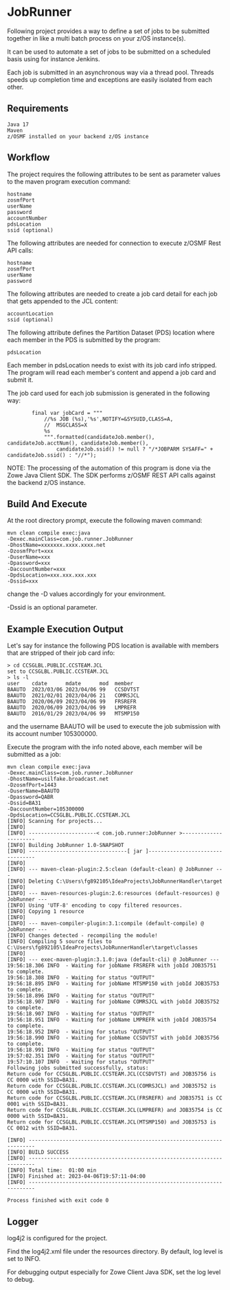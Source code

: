 # JobRunner  

Following project provides a way to define a set of jobs to be submitted together in like a multi batch process on your z/OS instance(s).

It can be used to automate a set of jobs to be submitted on a scheduled basis using for instance Jenkins.

Each job is submitted in an asynchronous way via a thread pool. Threads speeds up completion time and exceptions are easily isolated from each other.  
    
## Requirements
  
    Java 17  
    Maven
    z/OSMF installed on your backend z/OS instance  
   
## Workflow 
    
The project requires the following attributes to be sent as parameter values to the maven program execution command:
  
    hostname
    zosmfPort
    userName
    password
    accountNumber
    pdsLocation 
    ssid (optional) 
        
The following attributes are needed for connection to execute z/OSMF Rest API calls:  
    
    hostname
    zosmfPort
    userName
    password    
    
The following attributes are needed to create a job card detail for each job that gets appended to the JCL content:     
    
    accountLocation
    ssid (optional)     
  
The following attribute defines the Partition Dataset (PDS) location where each member in the PDS is submitted by the program:
  
    pdsLocation
        
Each member in pdsLocation needs to exist with its job card info stripped. The program will read each member's content and append a job card and submit it.
     
The job card used for each job submission is generated in the following way:   
  
            final var jobCard = """
                //%s JOB (%s),'%s',NOTIFY=&SYSUID,CLASS=A,
                //  MSGCLASS=X
                %s
                """.formatted(candidateJob.member(), candidateJob.acctNum(), candidateJob.member(), 
                    candidateJob.ssid() != null ? "/*JOBPARM SYSAFF=" + candidateJob.ssid() : "//*");
  
NOTE: The processing of the automation of this program is done via the Zowe Java Client SDK. The SDK performs z/OSMF REST API calls against the backend z/OS instance.  
  
## Build And Execute
  
At the root directory prompt, execute the following maven command:
  
    mvn clean compile exec:java 
    -Dexec.mainClass=com.job.runner.JobRunner 
    -DhostName=xxxxxxx.xxxx.xxxx.net 
    -DzosmfPort=xxx 
    -DuserName=xxx 
    -Dpassword=xxx
    -DaccountNumber=xxx 
    -DpdsLocation=xxx.xxx.xxx.xxx
    -Dssid=xxx
  
change the -D values accordingly for your environment.  
  
-Dssid is an optional parameter.     
  
## Example Execution Output  
  
Let's say for instance the following PDS location is available with members that are stripped of their job card info:  

    > cd CCSGLBL.PUBLIC.CCSTEAM.JCL
    set to CCSGLBL.PUBLIC.CCSTEAM.JCL
    > ls -l
    user    cdate      mdate      mod  member
    BAAUTO  2023/03/06 2023/04/06 99   CCSDVTST
    BAAUTO  2021/02/01 2023/04/06 21   COMRSJCL
    BAAUTO  2020/06/09 2023/04/06 99   FRSREFR
    BAAUTO  2020/06/09 2023/04/06 99   LMPREFR
    BAAUTO  2016/01/29 2023/04/06 99   MTSMP150
  
and the username BAAUTO will be used to execute the job submission with its account number 105300000.  
  
Execute the program with the info noted above, each member will be submitted as a job:  

    mvn clean compile exec:java
    -Dexec.mainClass=com.job.runner.JobRunner
    -DhostName=usilfake.broadcast.net
    -DzosmfPort=1443 
    -DuserName=BAAUTO
    -Dpassword=QABR
    -Dssid=BA31
    -DaccountNumber=105300000
    -DpdsLocation=CCSGLBL.PUBLIC.CCSTEAM.JCL
    [INFO] Scanning for projects...
    [INFO]
    [INFO] ----------------------< com.job.runner:JobRunner >----------------------
    [INFO] Building JobRunner 1.0-SNAPSHOT
    [INFO] --------------------------------[ jar ]---------------------------------
    [INFO]
    [INFO] --- maven-clean-plugin:2.5:clean (default-clean) @ JobRunner ---
    [INFO] Deleting C:\Users\fg892105\IdeaProjects\JobRunnerHandler\target
    [INFO]
    [INFO] --- maven-resources-plugin:2.6:resources (default-resources) @ JobRunner ---
    [INFO] Using 'UTF-8' encoding to copy filtered resources.
    [INFO] Copying 1 resource
    [INFO]
    [INFO] --- maven-compiler-plugin:3.1:compile (default-compile) @ JobRunner ---
    [INFO] Changes detected - recompiling the module!
    [INFO] Compiling 5 source files to C:\Users\fg892105\IdeaProjects\JobRunnerHandler\target\classes
    [INFO]
    [INFO] --- exec-maven-plugin:3.1.0:java (default-cli) @ JobRunner ---
    19:56:18.306 INFO  - Waiting for jobName FRSREFR with jobId JOB35751 to complete.
    19:56:18.308 INFO  - Waiting for status "OUTPUT"
    19:56:18.895 INFO  - Waiting for jobName MTSMP150 with jobId JOB35753 to complete.
    19:56:18.896 INFO  - Waiting for status "OUTPUT"
    19:56:18.907 INFO  - Waiting for jobName COMRSJCL with jobId JOB35752 to complete.
    19:56:18.907 INFO  - Waiting for status "OUTPUT"
    19:56:18.951 INFO  - Waiting for jobName LMPREFR with jobId JOB35754 to complete.
    19:56:18.952 INFO  - Waiting for status "OUTPUT"
    19:56:18.990 INFO  - Waiting for jobName CCSDVTST with jobId JOB35756 to complete.
    19:56:18.991 INFO  - Waiting for status "OUTPUT"
    19:57:02.351 INFO  - Waiting for status "OUTPUT"
    19:57:10.107 INFO  - Waiting for status "OUTPUT"
    Following jobs submitted successfully, status:
    Return code for CCSGLBL.PUBLIC.CCSTEAM.JCL(CCSDVTST) and JOB35756 is CC 0000 with SSID=BA31.
    Return code for CCSGLBL.PUBLIC.CCSTEAM.JCL(COMRSJCL) and JOB35752 is CC 0000 with SSID=BA31.
    Return code for CCSGLBL.PUBLIC.CCSTEAM.JCL(FRSREFR) and JOB35751 is CC 0001 with SSID=BA31.
    Return code for CCSGLBL.PUBLIC.CCSTEAM.JCL(LMPREFR) and JOB35754 is CC 0000 with SSID=BA31.
    Return code for CCSGLBL.PUBLIC.CCSTEAM.JCL(MTSMP150) and JOB35753 is CC 0012 with SSID=BA31.
    
    [INFO] ------------------------------------------------------------------------
    [INFO] BUILD SUCCESS
    [INFO] ------------------------------------------------------------------------
    [INFO] Total time:  01:00 min
    [INFO] Finished at: 2023-04-06T19:57:11-04:00
    [INFO] ------------------------------------------------------------------------

    Process finished with exit code 0   
  
## Logger  
  
log4j2 is configured for the project.  
   
Find the log4j2.xml file under the resources directory. By default, log level is set to INFO.  
  
For debugging output especially for Zowe Client Java SDK, set the log level to debug.  
  
